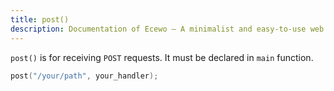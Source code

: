 ```yaml
---
title: post()
description: Documentation of Ecewo — A minimalist and easy-to-use web framework for C
---
```


`post()` is for receiving `POST` requests. It must be declared in `main` function.

```c
post("/your/path", your_handler);
```
